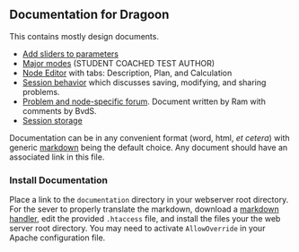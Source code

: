 ## Documentation for Dragoon ##

This contains mostly design documents.  

* [Add sliders to parameters](sliders.md)
* [Major modes](major-modes.md) (STUDENT COACHED TEST AUTHOR)
* [Node Editor](node-editor.md) with tabs:  Description, Plan, and Calculation
* [Session behavior](sessions.md) which discusses saving, modifying, and sharing problems.
* [Problem and node-specific forum](Forum_Feature_in_Dragoon.docx).  Document written by Ram
  with comments by BvdS.
* [Session storage](Dragoon_model_storage_use_cases_13_08_12.docx)

Documentation can be in any convenient format (word, html, *et cetera*) with generic 
[markdown](http://en.wikipedia.org/wiki/Markdown) being the default choice.  Any
document should have an associated link in this file.  

### Install Documentation ###

Place a link to the `documentation` directory in your webserver root directory.  
For the sever to properly translate the markdown, download a 
[markdown handler](https://github.com/alue/markdown-handler), 
edit the provided `.htaccess` file, and install the files your the web server root directory.
You may need to activate `AllowOverride` in your Apache configuration file.
